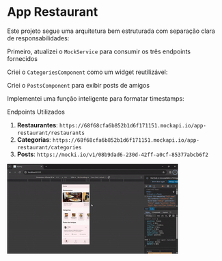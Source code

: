 # App Restaurant

Este projeto segue uma arquitetura bem estruturada com separação clara de responsabilidades:

Primeiro, atualizei o `MockService` para consumir os três endpoints fornecidos

Criei o `CategoriesComponent` como um widget reutilizável:

Criei o `PostsComponent` para exibir posts de amigos

Implementei uma função inteligente para formatar timestamps:

Endpoints Utilizados

1. **Restaurantes**: `https://68f68cfa6b852b1d6f171151.mockapi.io/app-restaurant/restaurants`
2. **Categorias**: `https://68f68cfa6b852b1d6f171151.mockapi.io/app-restaurant/categories`
3. **Posts**: `https://mocki.io/v1/08b9dad6-230d-42ff-a0cf-85377abcb6f2`

![Descrição do GIF](gif_funcionalidades.gif)
